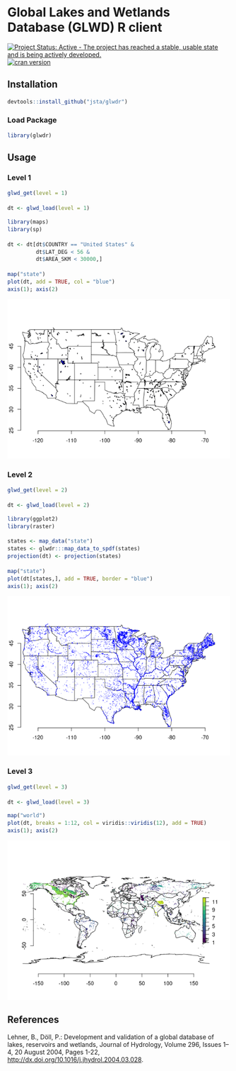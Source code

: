 
<!-- README.md is generated from README.Rmd. Please edit that file -->

# Global Lakes and Wetlands Database (GLWD) R client

[![Project Status: Active - The project has reached a stable, usable
state and is being actively
developed.](http://www.repostatus.org/badges/latest/active.svg)](http://www.repostatus.org/#active)
[![cran
version](http://www.r-pkg.org/badges/version/glwdr)](https://cran.r-project.org/package=glwdr)

## Installation

``` r
devtools::install_github("jsta/glwdr")
```

### Load Package

``` r
library(glwdr)
```

## Usage

### Level 1

``` r
glwd_get(level = 1)

dt <- glwd_load(level = 1)
```

``` r
library(maps)
library(sp)

dt <- dt[dt$COUNTRY == "United States" &
         dt$LAT_DEG < 56 &
         dt$AREA_SKM < 30000,] 
 
map("state")
plot(dt, add = TRUE, col = "blue")
axis(1); axis(2)
```

![](vignettes/level-1-1.png)<!-- -->

### Level 2

``` r
glwd_get(level = 2)

dt <- glwd_load(level = 2)
```

``` r
library(ggplot2)
library(raster)

states <- map_data("state")
states <- glwdr:::map_data_to_spdf(states)
projection(dt) <- projection(states)

map("state")
plot(dt[states,], add = TRUE, border = "blue")
axis(1); axis(2)
```

![](vignettes/level-2-1.png)<!-- -->

### Level 3

``` r
glwd_get(level = 3)

dt <- glwd_load(level = 3)
```

``` r
map("world")
plot(dt, breaks = 1:12, col = viridis::viridis(12), add = TRUE)
axis(1); axis(2)
```

![](vignettes/level-3-1.png)<!-- -->

## References

Lehner, B., Döll, P.: Development and validation of a global database of
lakes, reservoirs and wetlands, Journal of Hydrology, Volume 296, Issues
1–4, 20 August 2004, Pages 1-22,
<http://dx.doi.org/10.1016/j.jhydrol.2004.03.028>.
